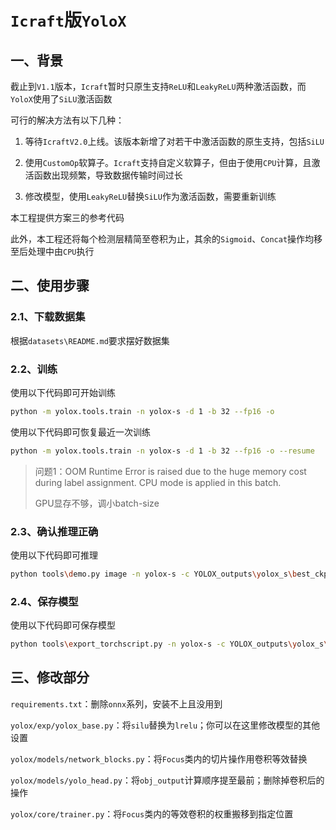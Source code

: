 # `Icraft`版`YoloX`

## 一、背景

截止到`V1.1`版本，`Icraft`暂时只原生支持`ReLU`和`LeakyReLU`两种激活函数，而`YoloX`使用了`SiLU`激活函数

可行的解决方法有以下几种：

1. 等待`IcraftV2.0`上线。该版本新增了对若干中激活函数的原生支持，包括`SiLU`
2. 使用`CustomOp`软算子。`Icraft`支持自定义软算子，但由于使用`CPU`计算，且激活函数出现频繁，导致数据传输时间过长

4. 修改模型，使用`LeakyReLU`替换`SiLU`作为激活函数，需要重新训练

本工程提供方案三的参考代码

此外，本工程还将每个检测层精简至卷积为止，其余的`Sigmoid`、`Concat`操作均移至后处理中由`CPU`执行



## 二、使用步骤
### 2.1、下载数据集

根据`datasets\README.md`要求摆好数据集

### 2.2、训练

使用以下代码即可开始训练

```bash
python -m yolox.tools.train -n yolox-s -d 1 -b 32 --fp16 -o
```

使用以下代码即可恢复最近一次训练

```bash
python -m yolox.tools.train -n yolox-s -d 1 -b 32 --fp16 -o --resume
```

> 问题1：OOM Runtime Error is raised due to the huge memory cost during label assignment. CPU mode is applied in this batch.
>
> GPU显存不够，调小batch-size

### 2.3、确认推理正确

使用以下代码即可推理

```bash
python tools\demo.py image -n yolox-s -c YOLOX_outputs\yolox_s\best_ckpt.pth --path assets\dog.jpg --conf 0.25 --nms 0.45 --tsize 640 --save_result
```

### 2.4、保存模型

使用以下代码即可保存模型

```bash
python tools\export_torchscript.py -n yolox-s -c YOLOX_outputs\yolox_s\best_ckpt.pth
```



## 三、修改部分

`requirements.txt`：删除`onnx`系列，安装不上且没用到

`yolox/exp/yolox_base.py`：将`silu`替换为`lrelu`；你可以在这里修改模型的其他设置

`yolox/models/network_blocks.py`：将`Focus`类内的切片操作用卷积等效替换

`yolox/models/yolo_head.py`：将`obj_output`计算顺序提至最前；删除掉卷积后的操作

`yolox/core/trainer.py`：将`Focus`类内的等效卷积的权重搬移到指定位置

